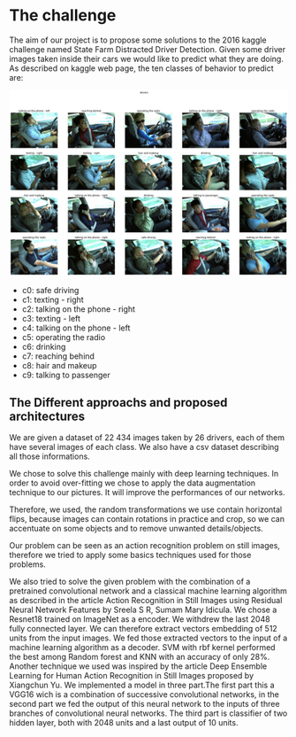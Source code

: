# The challenge

The aim of our project is to propose some solutions to the 2016 kaggle challenge named State Farm Distracted Driver Detection. Given some driver images taken inside their cars we would like to predict what they are doing. As described on kaggle web page, the ten classes of behavior to predict are:

![alt text](drivers.png)
* c0: safe driving
* c1: texting - right
* c2: talking on the phone - right
* c3: texting - left
* c4: talking on the phone - left
* c5: operating the radio
* c6: drinking
* c7: reaching behind
* c8: hair and makeup
* c9: talking to passenger


## The Different approachs and proposed architectures

We are given a dataset of 22 434 images taken by 26 drivers, each of them have several images of each class. We also have a csv dataset describing all those informations.

We chose to solve this challenge mainly with deep learning techniques. In order to avoid over-fitting we chose to apply the data augmentation technique to our pictures. It will improve the performances of our networks.

Therefore, we used, the random transformations we use contain horizontal flips, because images can contain rotations in practice and crop, so we can accentuate on some objects and to remove unwanted details/objects.

Our problem can be seen as an action recognition problem on still images, therefore we tried to apply some basics techniques used for those problems.

We also tried to solve the given problem with the combination of a pretrained convolutional network and a classical machine learning algorithm as described in the article Action Recognition in Still Images using Residual Neural Network Features by Sreela S R, Sumam Mary Idicula. We chose a Resnet18 trained on ImageNet as a encoder. We withdrew the last 2048 fully connected layer. We can therefore extract vectors embedding of 512 units from the input images. We fed those extracted vectors to the input of a machine learning algorithm as a decoder. SVM with rbf kernel performed the best among Random forest and KNN with an accuracy of only 28%. Another technique we used was inspired by the article Deep Ensemble Learning for Human Action Recognition in Still Images proposed by Xiangchun Yu. We implemented a model in three part.The first part this a VGG16 wich is a combination of successive convolutional networks, in the second part we fed the output of this neural network to the inputs of three branches of convolutional neural networks. The third part is classifier of two hidden layer, both with 2048 units and a last output of 10 units.
